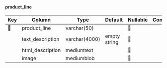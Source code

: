 #### product_line
| Key  | Column | Type        | Default | Nullable | Comment |
| ---- | ------ | ----------- | ------- | -------- | ------- |
| &#128273; | product_line | varchar(50) |  | &#128683; |  |
|  | text_description | varchar(4000) | empty string | &#128683; |  |
|  | html_description | mediumtext |  | &#128683; |  |
|  | image | mediumblob |  | &#128683; |  |
